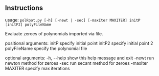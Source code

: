 ## Instructions
usage: `polRoot.py [-h] [-newt | -sec] [-maxIter MAXITER] initP [initP2] polyFileName`

Evaluate zeroes of polynomials imported via file.

positional arguments:
  initP             specify initial point
  initP2            specify initial point 2
  polyFileName      specify the polynomial file

optional arguments:
  -h, --help        show this help message and exit
  -newt             run newton method for zeroes
  -sec              run secant method for zeroes
  -maxIter MAXITER  specify max iterations
